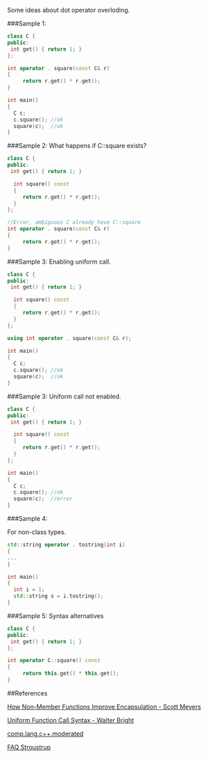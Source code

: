 
Some ideas about dot operator overloding.


###Sample 1:
```cpp
class C { 
public:
 int get() { return 1; }
};

int operator . square(const C& r) 
{
     return r.get() * r.get();   
}

int main()
{
  C c;
  c.square(); //ok
  square(c);  //ok
}
```

###Sample 2:
What happens if C::square exists?
```cpp
class C { 
public:
 int get() { return 1; }

  int square() const
  {
     return r.get() * r.get();   
  }
};

//Error, ambiguous C already have C::square
int operator . square(const C& r) 
{
     return r.get() * r.get();   
}
```


###Sample 3:
Enabling uniform call.

```cpp
class C { 
public:
 int get() { return 1; }

  int square() const
  {
     return r.get() * r.get();   
  }
};

using int operator . square(const C& r);

int main()
{
  C c;
  c.square(); //ok
  square(c);  //ok
}
```

###Sample 3:
Uniform call not enabled.

```cpp
class C { 
public:
 int get() { return 1; }

  int square() const
  {
     return r.get() * r.get();   
  }
};

int main()
{
  C c;
  c.square(); //ok
  square(c);  //error
}
```

###Sample 4:

For non-class types.

```cpp
std::string operator . tostring(int i)
{
...
}

int main()
{
  int i = 1;
  std::string s = i.tostring();
}

```


###Sample 5:
Syntax alternatives

```cpp
class C { 
public:
 int get() { return 1; }
};

int operator C::square() const
{
     return this.get() * this.get();   
}
```



##References

[How Non-Member Functions Improve Encapsulation - Scott Meyers](http://drdobbs.com/184401197)

[Uniform Function Call Syntax - Walter Bright](http://drdobbs.com/blogs/cpp/232700394)

[comp.lang.c++.moderated](https://groups.google.com/group/comp.lang.c++.moderated/browse_frm/thread/70bee02fdf74fb81/cb54bcba598c4a12?hl=pt&lnk=gst&q=dot+overloding#cb54bcba598c4a12)

[FAQ Stroustrup](http://www2.research.att.com/~bs/bs_faq2.html)



